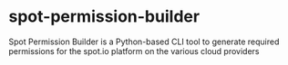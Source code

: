 # spot-permission-builder
Spot Permission Builder is a Python-based CLI tool to generate required permissions for the spot.io platform on the various cloud providers
